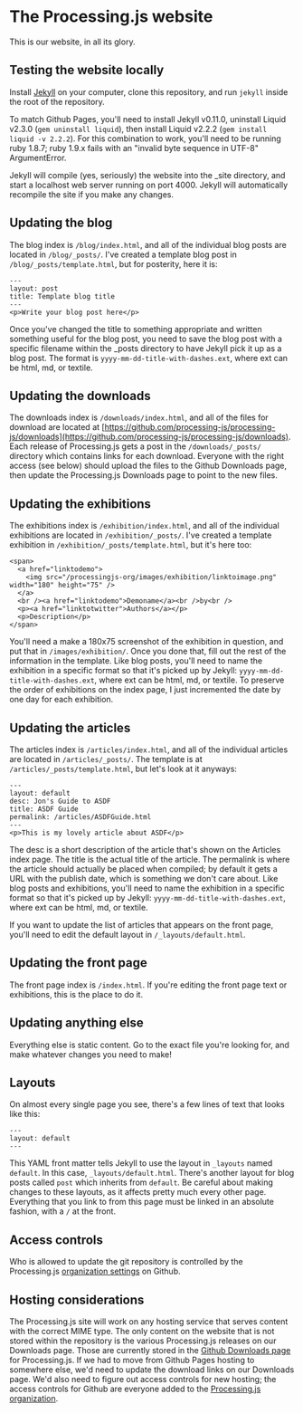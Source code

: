 The Processing.js website
=========================

This is our website, in all its glory.

Testing the website locally
---------------------------

Install [Jekyll](https://github.com/mojombo/jekyll/wiki/Install) on your computer,
clone this repository, and run `jekyll` inside the root of the repository. 

To match Github Pages, you'll need to install Jekyll v0.11.0, uninstall Liquid v2.3.0
(`gem uninstall liquid`), then install Liquid v2.2.2 (`gem install liquid -v 2.2.2`).  For this
combination to work, you'll need to be running ruby 1.8.7; ruby 1.9.x fails with an "invalid byte 
sequence in UTF-8" ArgumentError. 

Jekyll will compile (yes, seriously) the website into the _site directory, and start a
localhost web server running on port 4000. Jekyll will automatically recompile the site
if you make any changes.

Updating the blog
-----------------

The blog index is `/blog/index.html`, and all of the individual blog posts are located in
`/blog/_posts/`. I've created a template blog post in `/blog/_posts/template.html`, but for
posterity, here it is:

    --- 
    layout: post
    title: Template blog title
    ---
    <p>Write your blog post here</p>

Once you've changed the title to something appropriate and written something useful for the
blog post, you need to save the blog post with a specific filename within the _posts
directory to have Jekyll pick it up as a blog post. The format is `yyyy-mm-dd-title-with-dashes.ext`,
where ext can be html, md, or textile.

Updating the downloads
----------------------

The downloads index is `/downloads/index.html`, and all of the files for download are located
at [https://github.com/processing-js/processing-js/downloads](https://github.com/processing-js/processing-js/downloads).
Each release of Processing.js gets a post in the `/downloads/_posts/` directory which contains
links for each download.
Everyone with the right access (see below) should upload the files to the Github Downloads
page, then update the Processing.js Downloads page to point to the new files.

Updating the exhibitions
------------------------

The exhibitions index is `/exhibition/index.html`, and all of the individual exhibitions are
located in `/exhibition/_posts/`. I've created a template exhibition in
`/exhibition/_posts/template.html`, but it's here too:

    <span>
      <a href="linktodemo">
        <img src="/processingjs-org/images/exhibition/linktoimage.png" width="180" height="75" />
      </a>
      <br /><a href="linktodemo">Demoname</a><br />by<br />
      <p><a href="linktotwitter">Authors</a></p>
      <p>Description</p>
    </span>

You'll need a make a 180x75 screenshot of the exhibition in question, and put that in
`/images/exhibition/`. Once you done that, fill out the rest of the information in the
template. Like blog posts, you'll need to name the exhibition  in a specific format so
that it's picked up by Jekyll: `yyyy-mm-dd-title-with-dashes.ext`, where ext can be html,
md, or textile. To preserve the order of exhibitions on the index page, I just incremented
the date by one day for each exhibition.

Updating the articles
---------------------

The articles index is `/articles/index.html`, and all of the individual articles are located
in `/articles/_posts/`. The template is at `/articles/_posts/template.html`, but let's look
at it anyways:

    ---
    layout: default
    desc: Jon's Guide to ASDF
    title: ASDF Guide
    permalink: /articles/ASDFGuide.html
    ---
    <p>This is my lovely article about ASDF</p>

The desc is a short description of the article that's shown on the Articles index page. The
title is the actual title of the article. The permalink is where the article should actually
be placed when compiled; by default it gets a URL with the publish date, which is something
we don't care about. Like blog posts and exhibitions, you'll need to name the exhibition in
a specific format so that it's picked up by Jekyll: `yyyy-mm-dd-title-with-dashes.ext`, where
ext can be html, md, or textile.

If you want to update the list of articles that appears on the front page, you'll need to edit
the default layout in `/_layouts/default.html`.

Updating the front page
-----------------------

The front page index is `/index.html`. If you're editing the front page text or exhibitions,
this is the place to do it.

Updating anything else
----------------------

Everything else is static content. Go to the exact file you're looking for, and make whatever
changes you need to make!

Layouts
-------

On almost every single page you see, there's a few lines of text that looks like this:

    ---
    layout: default
    ---

This YAML front matter tells Jekyll to use the layout in `_layouts` named `default`. In this
case, `_layouts/default.html`. There's another layout for blog posts called `post` which
inherits from `default`. Be careful about making changes to these layouts, as it affects
pretty much every other page. Everything that you link to from this page must be linked in
an absolute fashion, with a `/` at the front.

Access controls
---------------

Who is allowed to update the git repository is controlled by the Processing.js
[organization settings](https://github.com/organizations/processing-js/teams) on Github.

Hosting considerations
----------------------

The Processing.js site will work on any hosting service that serves content with the
correct MIME type. The only content on the website that is not stored within the
repository is the various Processing.js releases on our Downloads page. Those are
currently stored in the [Github Downloads page](https://github.com/processing-js/processing-js/downloads)
for Processing.js. If we had to move from Github Pages hosting to somewhere else, we'd
need to update the download links on our Downloads page. We'd also need to figure out
access controls for new hosting; the access controls for Github are everyone added to
the [Processing.js organization](https://github.com/processing-js).

